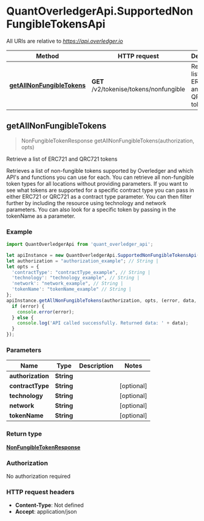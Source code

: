# QuantOverledgerApi.SupportedNonFungibleTokensApi

All URIs are relative to *https://api.overledger.io*

Method | HTTP request | Description
------------- | ------------- | -------------
[**getAllNonFungibleTokens**](SupportedNonFungibleTokensApi.md#getAllNonFungibleTokens) | **GET** /v2/tokenise/tokens/nonfungible | Retrieve a list of ERC721 and QRC721 tokens



## getAllNonFungibleTokens

> NonFungibleTokenResponse getAllNonFungibleTokens(authorization, opts)

Retrieve a list of ERC721 and QRC721 tokens

Retrieves a list of non-fungible tokens supported by Overledger and which API&#39;s and functions you can use for each. You can retrieve all non-fungible token types for all locations without providing parameters. If you want to see what tokens are supported for a specific contract type you can pass in either ERC721 or QRC721 as a contract type parameter. You can then filter further by including the resource using technology and network parameters. You can also look for a specific token by passing in the tokenName as a parameter.

### Example

```javascript
import QuantOverledgerApi from 'quant_overledger_api';

let apiInstance = new QuantOverledgerApi.SupportedNonFungibleTokensApi();
let authorization = "authorization_example"; // String | 
let opts = {
  'contractType': "contractType_example", // String | 
  'technology': "technology_example", // String | 
  'network': "network_example", // String | 
  'tokenName': "tokenName_example" // String | 
};
apiInstance.getAllNonFungibleTokens(authorization, opts, (error, data, response) => {
  if (error) {
    console.error(error);
  } else {
    console.log('API called successfully. Returned data: ' + data);
  }
});
```

### Parameters


Name | Type | Description  | Notes
------------- | ------------- | ------------- | -------------
 **authorization** | **String**|  | 
 **contractType** | **String**|  | [optional] 
 **technology** | **String**|  | [optional] 
 **network** | **String**|  | [optional] 
 **tokenName** | **String**|  | [optional] 

### Return type

[**NonFungibleTokenResponse**](NonFungibleTokenResponse.md)

### Authorization

No authorization required

### HTTP request headers

- **Content-Type**: Not defined
- **Accept**: application/json

